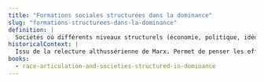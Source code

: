 ```yaml
---
title: "Formations sociales structurées dans la dominance"
slug: "formations-structurees-dans-la-dominance"
definition: |
  Sociétés où différents niveaux structurels (économie, politique, idéologie) ou modes de production coexistent, certains éléments dominant les autres.
historicalContext: |
  Issu de la relecture althussérienne de Marx. Permet de penser les effets du colonialisme, racisme et capitalisme dans les formations sociales hybrides du Sud global.
books:
  - race-articulation-and-societies-structured-in-dominance
---
```

